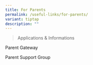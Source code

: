 ```yaml
---
title: For Parents
permalink: /useful-links/for-parents/
variant: tiptap
description: ""
---
```

<p></p>
<blockquote>
<p>Applications &amp; Informations</p>
</blockquote>
<p>Parent Gateway</p>
<p>Parent Support Group</p>